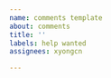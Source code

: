 ```yaml
---
name: comments template
about: comments
title: ''
labels: help wanted
assignees: xyongcn

---
```



